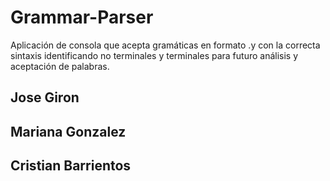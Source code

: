 # Grammar-Parser
Aplicación de consola que acepta gramáticas en formato .y con la correcta sintaxis identificando no terminales y terminales para futuro análisis y aceptación de palabras.
## Jose Giron
## Mariana Gonzalez
## Cristian Barrientos
